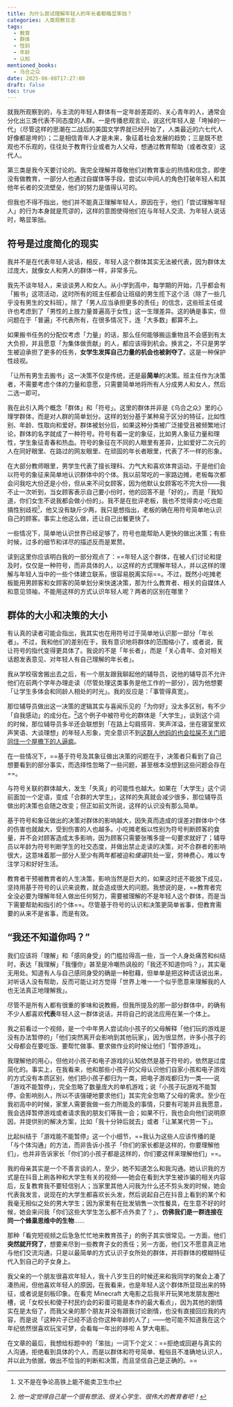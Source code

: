 ```yaml
---
title: 为什么尝试理解年轻人的年长者都略显笨拙？
categories: 人类观察日志
tags:
  - 教育
  - 群体
  - 性别
  - 年龄
  - 认知
mentioned_books:
  - 乌合之众
date: 2025-06-08T17:27:00
draft: false
toc: true
---
```


就我所观察到的，与主流的年轻人群体有一定年龄差距的、关心青年的人，通常会分化出三类代表不同态度的人群。一是传播悲观言论，说这代年轻人是「垮掉的一代」（尽管这样的思潮在二战后的美国文学界就已经开始了，人类最近的六七代人好像都是垮的）；二是相信青年人才是未来，象征着社会发展的趋势；三是既不悲观也不乐观的，往往处于教育行业或者为人父母，想通过教育帮助（或者改变）这代人。

第三类是我今天要讨论的。我完全理解并尊敬他们对教育事业的热情和信念，即使没有做教育，一部分人也通过自媒体等手段，尝试以中间人的角色打破年轻人和其他年长者的交流壁垒，他们的努力是值得认可的。

但我也不得不指出，他们并不能真正理解年轻人，原因在于，他们「尝试理解年轻人」的行为本身就是荒谬的，这样的意图使得他们在与年轻人交流、为年轻人说话时，略显笨拙。<!--more-->

## 符号是过度简化的现实

我并不是在代表年轻人说话，相反，年轻人这个群体其实无法被代表，因为群体太过庞大，就像女人和男人的群体一样，非常多元。

我先不谈年轻人，来谈谈男人和女人。从小学到高中，每学期的开始，几乎都会有「搬书」这项活动，这时所有的班主任都会让班级的男生揽下这个活（除了一些几乎没有男生的文科班）。除了「男人应当承担更多的责任」的信念，这些班主任或许也考虑到了「男性的上肢力量普遍高于女性」这一生理差异。这的确是事实，但问题在于「普遍」不代表所有，在很多情况下，连「大多数」都算不上。

如果搬书任务的分配仅考虑「力量」的话，那么任何能够搬运重物且不会感到有太大负担，并且愿意「为集体做贡献」的人，都应该得到机会。换言之，不只是男学生被迫承担了更多的任务，**女学生发挥自己力量的机会也被剥夺了**。这是一种保护性歧视。

「让所有男生去搬书」这一决策不仅是传统，还是最**简单**的决策。班主任作为决策者，不需要考虑个体的力量和意愿，只需要简单地将所有人分成男人和女人，然后二选一即可。

我在此引入两个概念「群体」和「符号」。这里的群体并非是《乌合之众》里的心理学群体，而是对人群的简单划分。这样的划分基于某种易于区分的特征，比如性别、年龄、性取向和爱好。群体被划分后，如果这种分类被广泛接受且被频繁地讨论，群体的名字就成了一种符号。符号有着一定的象征，比如男人象征力量和理性，学生象征青春和热血。符号的象征在不同的人眼里有差异，比如爱好二次元的人在同好眼里、在路过的网友眼里、在顽固的年长者眼里，代表了不一样的形象。

在大部分教师眼里，男学生代表了擅长理科、力气大和喜欢体育运动，于是他们会以符号的象征来简单地认识群体中的个体。我以前常吃的一家路边摊，老板每次都会问我吃大份还是小份，但从来不问女顾客，因为他默认女顾客吃不完大份——我不止一次听到，当女顾客表示自己要小份时，他的回答不是「好的」，而是「我知道，你们女生不说我都会做小份的」。我不是在批评老板，我也不觉得卖小吃也能搞性别歧视[^1]，他又没有缺斤少两，我只是想指出，老板的确在用符号简单地认识自己的顾客。事实上他这么做，还让自己出餐更快了。

一些情况下，简单地认识世界已经足够了，符号也能帮助人更快的做出决策；有些时候，过多的细节和详尽的描述反而是累赘。

读到这里你应该明白我的一部分观点了：==年轻人这个群体，在被人们讨论和提及时，仅仅是一种符号，而非具体的人，以这样的方式理解年轻人，并以这样的理解与年轻人当中的一些个体建立联系，很容易脱离实际==。不过，既然小吃摊老板能用男顾客和女顾客的简单划分来快速决策，那为什么教育者、相关的自媒体人和意见领袖，不能用这样的方式认识年轻人呢？两者的区别在哪里？

## 群体的大小和决策的大小

有认真的读者可能会指出，我其实也在用符号过于简单地认识那一部分「年长者」。不过，我和他们的差别在于，我有意识地将群体的范围缩小了，或者说，我让符号的指代变得更具体了。我说的不是「年长者」，而是「关心青年、会对相关话题发表意见、对年轻人有自己理解的年长者」。

我从学校宿舍搬出去之后，有一个朋友跟我聊起他的辅导员，说他的辅导员不允许他们在前两个学年办理走读（尽管处理这类事务是他工作的一部分），因为他想要「让学生多体会和同龄人相处的时光」。我的反应是：「事管得真宽」。

那位辅导员做出这一决策的逻辑其实与喜闻乐见的「为你好」没太多区别，有不少「自我感动」的成分在。[^2]这个例子中被符号化的群体是「大学生」，谈到这个词的时候，那位辅导员多半还会联想到「在路上勾肩搭背、笑声洋溢，坐在寝室里欢声笑语、大谈理想」的年轻人形象，完全意识不到[这群人他妈的也会拉屎不关门把同住一个屋檐下的人逼疯](/posts/逃离群居生活/)。

在一些情况下，==基于符号及其象征做出决策的问题在于，决策者只看到了自己想要看到的部分事实，而选择性忽略了一些问题，甚至根本没想到这些问题会存在==。

与符号关联的群体越大，发生「失真」的可能性也越大。如果在「大学生」这个词前面加一个定语，变成「合群的大学生」，这样的失真就会减少很多，那位辅导员做出的决策也会随之改变；但正如前文所说，这样的认识没有那么简单。

基于符号和象征做出的决策对群体的影响越大，因失真而造成的误差对群体中个体的伤害也就越大，受到伤害的人也越多。小吃摊老板以性别为符号判断顾客的食量，并不会对顾客造成太多影响，因为顾客只需要张嘴多提一句要求就好了；辅导员以年龄为符号判断学生的社交态度，并做出禁止走读的决策，对不合群者的影响很大，这意味着那一部分人至少有两年都被迫和*傻逼*共处一室，劳神费心，难以专注学习和好好生活。

教育者干预被教育者的人生决策，影响当然是巨大的，如果这时还不能放下成见，坚持用基于符号的认识来说教，就会造成很大的问题。我想说的是，==教育者完全没必要为理解年轻人做出任何努力，需要被理解的不是年轻人这个群体，而是当下需要帮助和指引的个体==。尽管基于符号的认识和决策更简单省事，但教育需要的从来不是省事，而是有效。

## “我还不知道你吗？”

我们应该将「理解」和「感同身受」的门槛拉得高一些，当一个人身处痛苦和纠结时，表达「我理解」「我懂你」甚至是冷嘲热讽般的「我还不知道你吗？」，其实毫无用处。知道有人与自己感同身受的确是一种慰藉，但单单是把这种谎话说出来，对听话人没有帮助，反而可能让对方觉得「世界上唯一一个似乎愿意来理解我的人也无法真正地理解我」。

尽管不是所有人都有很重的爹味和说教瘾，但我所提及的那一部分群体中，的确有不少人都喜欢**代表**年轻人这一群体说话，并将自己的说法应用在某一个体上。

我之前看过一个视频，是一个中年男人尝试向小孩子的父母解释「他们玩的游戏是没有办法暂停的」「他们突然离开会影响到其他玩家」，因为很显然，许多小孩子的父母都会在要吃饭、要帮忙做事、要求做作业的时候让他们「暂停游戏」。

我理解他的用心，但他对小孩子和电子游戏的认知依然是基于符号的，依然是过度简化的。事实上，在我看来，他和那些小孩子的父母认识他们自家小孩和电子游戏的方式没有本质区别，他们把小孩子都归为一类，把电子游戏都归为一类——说「游戏不能暂停」，完全忽略了数量庞大的单机游戏；说「小孩子玩游戏不能暂停，会影响别人，所以不该强硬地要求他们」其实完全忽略了父母的需求。至少在我初高中的时候，家里人需要我做一些力所能及的事情，只要有可能并且我愿意，我会选择暂停游戏或者请求我的朋友们等我一会；如果不行，我也会向他们说明原因，并提供别的解决方案，比如「我十分钟后就去」或者「让某某代劳一下」。

比起纠结于「游戏能不能暂停」这一个小细节，==我认为这些人应该传播的是「与个体沟通」的方法，而非告诉小孩子「你们的家长都是这样的，你要理解他们」，也并非告诉家长「你们的小孩子都是这样的，你们要这样来理解他们」==。

我的母亲其实是一个不善言谈的人，至少，她不知道怎么和我沟通。她认识我的方式是在抖音上刷各种和大学生有关的视频——她会在看到大学生被诈骗的相关内容后，反复教育我不要轻信别人；当家里其他人问我为什么还不剪头发的时候，她会代表我发言，说现在的大学生都喜欢长头发，然后说起自己在抖音上看到的某个和我毫无相似之处的男大学生；因为家里有在批发销售一次性餐具，在生意不好的时候，她会来问我「你们这些大学生怎么都不点外卖了？」，**仿佛我们是一群连接在同一个蜂巢思维中的生物**……

那种「看完短视频之后急急忙忙地来教育孩子」的例子其实很常见。一方面，他们**突然就开窍了**，想要来尽到一些教育子女的责任；另一方面，他们又不愿意真正地与他们交流沟通，只是以最简单的方式认识子女所处的群体，并将群体的模糊特征代入到自己的子女身上。

我父亲的一个朋友很喜欢年轻人，我十八岁生日的时候还来和我同学的聚会上凑了凑热闹，但他喜欢年轻人的原因，在我看来，也是年轻人这个群体所显现出来的特征，或者说是刻板印象。在看完 Minecraft 大电影之后我半开玩笑地发朋友圈吐槽，说「女校长和傻子村民约会的彩蛋可能是本作的最大看点」，因为其他的剧情实在是太俗了，而我父亲的那个朋友并没有跟我讨论剧情，也没有直接回应我的内容，而是说「这种片子已经不适合你这种年龄的人了」——他可能不知道我在这个年纪依然很喜欢玩宝可梦，会看每一年出的哆啦 A 梦大电影。

在文章的最后，我想给标题中的「笨拙」一词下个定义：==拒绝或回避与真实的人沟通，拒绝看到具体的个人，而是以群体和符号简单、粗俗且不准确地认识人，并以此为依据，做出不恰当的判断和决策，而且坚信自己是正确的。==

[^1]: 又不是在争论高铁上能不能卖卫生巾

[^2]: *他一定觉得自己是一个很有想法、很关心学生、很伟大的教育者吧！*

